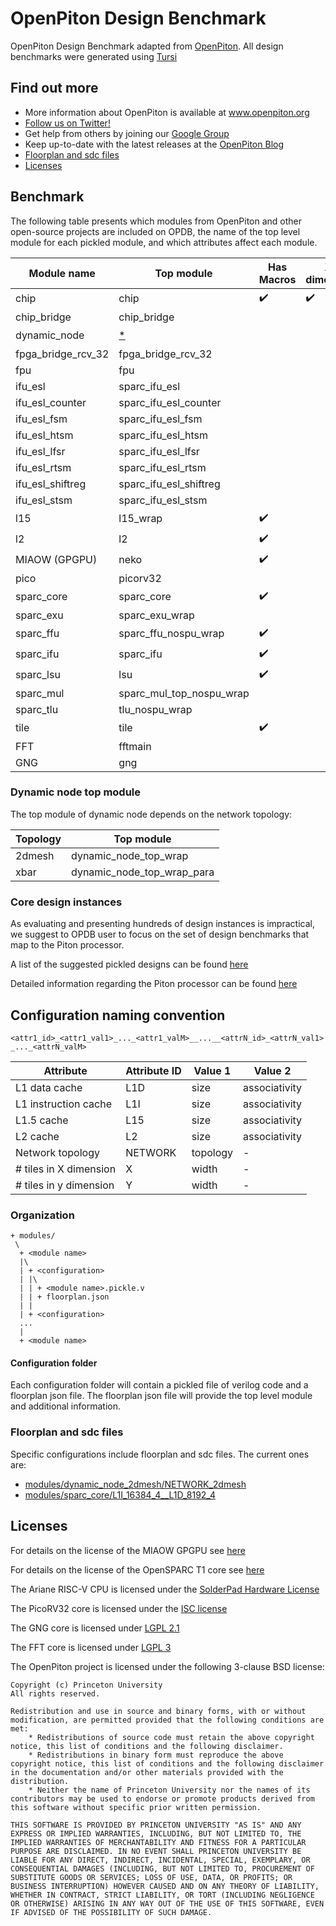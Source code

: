 # OpenPiton Design Benchmark
OpenPiton Design Benchmark adapted from [OpenPiton](https://github.com/PrincetonUniversity/openpiton).
All design benchmarks were generated using [Tursi](https://github.com/PrincetonUniversity/openpiton/tree/openpiton-dev/piton/tools/src/tursi)


## Find out more

- More information about OpenPiton is available at www.openpiton.org
- [Follow us on Twitter!](https://www.twitter.com/openpiton)
- Get help from others by joining our [Google Group](https://groups.google.com/group/openpiton)
- Keep up-to-date with the latest releases at the [OpenPiton Blog](https://openpiton-blog.princeton.edu)
- [Floorplan and sdc files](#floorplan-and-sdc-files)
- [Licenses](#licenses)

## Benchmark

The following table presents which modules from OpenPiton and other open-source projects are included on OPDB, the name of the
top level module for each pickled module, and which attributes affect each module.


| Module name        | Top module                    | Has Macros         | X-dimension        | Y-dimension        | Topology           | L1-I               | L1-D               | L1.5               | L2                 |
|--------------------|-------------------------------|--------------------|--------------------|--------------------|--------------------|--------------------|--------------------|--------------------|--------------------|
| chip               | chip                          | :heavy_check_mark: | :heavy_check_mark: | :heavy_check_mark: | :heavy_check_mark: | :heavy_check_mark: | :heavy_check_mark: | :heavy_check_mark: | :heavy_check_mark: |
| chip_bridge        | chip_bridge                   |                    |                    |                    |                    |                    |                    |                    |                    |
| dynamic_node       | [*](#dynamic-node-top-module) |                    |                    |                    | :heavy_check_mark: |                    |                    |                    |                    |
| fpga_bridge_rcv_32 | fpga_bridge_rcv_32            |                    |                    |                    |                    |                    |                    |                    |                    |
| fpu                | fpu                           |                    |                    |                    |                    |                    |                    |                    |                    |
| ifu_esl            | sparc_ifu_esl                 |                    |                    |                    |                    |                    |                    |                    |                    |
| ifu_esl_counter    | sparc_ifu_esl_counter         |                    |                    |                    |                    |                    |                    |                    |                    |
| ifu_esl_fsm        | sparc_ifu_esl_fsm             |                    |                    |                    |                    |                    |                    |                    |                    |
| ifu_esl_htsm       | sparc_ifu_esl_htsm            |                    |                    |                    |                    |                    |                    |                    |                    |
| ifu_esl_lfsr       | sparc_ifu_esl_lfsr            |                    |                    |                    |                    |                    |                    |                    |                    |
| ifu_esl_rtsm       | sparc_ifu_esl_rtsm            |                    |                    |                    |                    |                    |                    |                    |                    |
| ifu_esl_shiftreg   | sparc_ifu_esl_shiftreg        |                    |                    |                    |                    |                    |                    |                    |                    |
| ifu_esl_stsm       | sparc_ifu_esl_stsm            |                    |                    |                    |                    |                    |                    |                    |                    |
| l15                | l15_wrap                      | :heavy_check_mark: |                    |                    | :heavy_check_mark: |                    | :heavy_check_mark: | :heavy_check_mark: |                    |
| l2                 | l2                            | :heavy_check_mark: |                    |                    | :heavy_check_mark: |                    |                    |                    | :heavy_check_mark: |
| MIAOW (GPGPU)      | neko                          | :heavy_check_mark: |                    |                    |                    |                    |                    |                    |                    |
| pico               | picorv32                      |                    |                    |                    |                    |                    |                    |                    |                    |
| sparc_core         | sparc_core                    | :heavy_check_mark: |                    |                    |                    | :heavy_check_mark: | :heavy_check_mark: |                    |                    |
| sparc_exu          | sparc_exu_wrap                |                    |                    |                    |                    |                    |                    |                    |                    |
| sparc_ffu          | sparc_ffu_nospu_wrap          | :heavy_check_mark: |                    |                    |                    |                    |                    |                    |                    |
| sparc_ifu          | sparc_ifu                     | :heavy_check_mark: |                    |                    |                    | :heavy_check_mark: |                    |                    |                    |
| sparc_lsu          | lsu                           | :heavy_check_mark: |                    |                    |                    |                    | :heavy_check_mark: |                    |                    |
| sparc_mul          | sparc_mul_top_nospu_wrap      |                    |                    |                    |                    |                    |                    |                    |                    |
| sparc_tlu          | tlu_nospu_wrap                |                    |                    |                    |                    |                    |                    |                    |                    |
| tile               | tile                          | :heavy_check_mark: |                    |                    | :heavy_check_mark: | :heavy_check_mark: | :heavy_check_mark: | :heavy_check_mark: | :heavy_check_mark: |
| FFT                | fftmain                       |                    |                    |                    |                    |                    |                    |                    |                    |
| GNG                | gng                           |                    |                    |                    |                    |                    |                    |                    |                    |

### Dynamic node top module
The top module of dynamic node depends on the network topology:

| Topology | Top module                 |
|----------|----------------------------|
| 2dmesh   | dynamic_node_top_wrap      |
| xbar     | dynamic_node_top_wrap_para |

### Core design instances
As evaluating and presenting hundreds of design instances is impractical, we suggest to OPDB user to focus on the set of design benchmarks that map to the Piton processor.

A list of the suggested pickled designs can be found [here](modules/piton_baseline_designs.txt)

Detailed information regarding the Piton processor can be found [here](https://parallel.princeton.edu/piton/#)

## Configuration naming convention



`<attr1_id>_<attr1_val1>_..._<attr1_valM>__...__<attrN_id>_<attrN_val1>_..._<attrN_valM>`

Attribute              | Attribute ID | Value 1  | Value 2       |
-----------------------|--------------|----------|---------------|
L1 data cache          | L1D          | size     | associativity |
L1 instruction cache   | L1I          | size     | associativity |
L1.5 cache             | L15          | size     | associativity |
L2 cache               | L2           | size     | associativity |
Network topology       | NETWORK      | topology | -             |
\# tiles in X dimension | X            | width    | -             |
\# tiles in y dimension | Y            | width    | -             |


### Organization

```
+ modules/
 \
  + <module name>
  |\
  | + <configuration>
  | |\
  | | + <module name>.pickle.v
  | | + floorplan.json
  | |
  | + <configuration>
  ...
  |
  + <module name>
```
#### Configuration folder

Each configuration folder will contain a pickled file of verilog code and a floorplan json file.
The floorplan json file will provide the top level module and additional information.

### Floorplan and sdc files

Specific configurations include floorplan and sdc files. The current ones are:

* [modules/dynamic_node_2dmesh/NETWORK_2dmesh](modules/dynamic_node_2dmesh/NETWORK_2dmesh)
* [modules/sparc_core/L1I_16384_4__L1D_8192_4](modules/sparc_core/L1I_16384_4__L1D_8192_4)

## Licenses

For details on the license of the MIAOW GPGPU see [here](https://github.com/VerticalResearchGroup/miaow)

For details on the license of the OpenSPARC T1 core see [here](https://github.com/PrincetonUniversity/openpiton/blob/openpiton/piton/GPLv2_License_OpenSPARCT1.txt)

The Ariane RISC-V CPU is licensed under the [SolderPad Hardware License](https://github.com/pulp-platform/ariane/blob/master/LICENSE)

The PicoRV32 core is licensed under the [ISC license](http://en.wikipedia.org/wiki/ISC_license)

The GNG core is licensed under [LGPL 2.1](https://www.gnu.org/licenses/old-licenses/lgpl-2.1.en.html) 

The FFT core is licensed under [LGPL 3](https://www.gnu.org/licenses/lgpl-3.0.en.html)

The OpenPiton project is licensed under the following 3-clause BSD license:

```
Copyright (c) Princeton University
All rights reserved.

Redistribution and use in source and binary forms, with or without modification, are permitted provided that the following conditions are met:
    * Redistributions of source code must retain the above copyright notice, this list of conditions and the following disclaimer.
    * Redistributions in binary form must reproduce the above copyright notice, this list of conditions and the following disclaimer in the documentation and/or other materials provided with the distribution.
    * Neither the name of Princeton University nor the names of its contributors may be used to endorse or promote products derived from this software without specific prior written permission.
    
THIS SOFTWARE IS PROVIDED BY PRINCETON UNIVERSITY "AS IS" AND ANY EXPRESS OR IMPLIED WARRANTIES, INCLUDING, BUT NOT LIMITED TO, THE IMPLIED WARRANTIES OF MERCHANTABILITY AND FITNESS FOR A PARTICULAR PURPOSE ARE DISCLAIMED. IN NO EVENT SHALL PRINCETON UNIVERSITY BE LIABLE FOR ANY DIRECT, INDIRECT, INCIDENTAL, SPECIAL, EXEMPLARY, OR CONSEQUENTIAL DAMAGES (INCLUDING, BUT NOT LIMITED TO, PROCUREMENT OF SUBSTITUTE GOODS OR SERVICES; LOSS OF USE, DATA, OR PROFITS; OR BUSINESS INTERRUPTION) HOWEVER CAUSED AND ON ANY THEORY OF LIABILITY, WHETHER IN CONTRACT, STRICT LIABILITY, OR TORT (INCLUDING NEGLIGENCE OR OTHERWISE) ARISING IN ANY WAY OUT OF THE USE OF THIS SOFTWARE, EVEN IF ADVISED OF THE POSSIBILITY OF SUCH DAMAGE.
```

